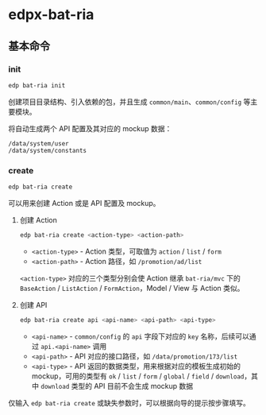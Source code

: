# edpx-bat-ria

## 基本命令

### init

```bash
edp bat-ria init
```

创建项目目录结构、引入依赖的包，并且生成 `common/main`、`common/config` 等主要模块。

将自动生成两个 API 配置及其对应的 mockup 数据：
```
/data/system/user
/data/system/constants
```

### create

```bash
edp bat-ria create
```

可以用来创建 Action 或是 API 配置及 mockup。

1. 创建 Action

    ```bash
    edp bat-ria create <action-type> <action-path>
    ```

    * `<action-type>` - Action 类型，可取值为 `action` / `list` / `form`
    * `<action-path>` - Action 路径，如 `/promotion/ad/list`
    
    `<action-type>` 对应的三个类型分别会使 Action 继承 `bat-ria/mvc` 下的 `BaseAction` / `ListAction` / `FormAction`，Model / View 与 Action 类似。

2. 创建 API

    ```bash
    edp bat-ria create api <api-name> <api-path> <api-type>
    ```

    * `<api-name>` - `common/config` 的 `api` 字段下对应的 `key` 名称，后续可以通过 `api.<api-name>` 调用
    * `<api-path>` - API 对应的接口路径，如 `/data/promotion/173/list`
    * `<api-type>` - API 返回的数据类型，用来根据对应的模板生成初始的 mockup，可用的类型有 `ok` / `list` / `form` / `global` / `field` / `download`，其中 `download` 类型的 API 目前不会生成 mockup 数据
    
仅输入 `edp bat-ria create` 或缺失参数时，可以根据向导的提示按步骤填写。
